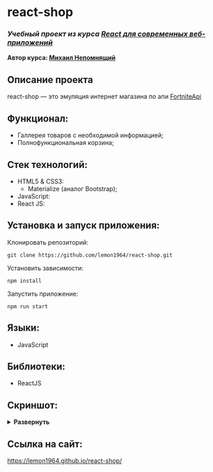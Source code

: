 # react-shop
### ***Учебный проект из курса [React для современных веб-приложений](https://stepik.org/course/114197/syllabus)***  
**Автор курса: [Михаил Непомнящий](https://www.udemy.com/user/mikhail-nepomniashchii/)**

## Описание проекта
react-shop — это эмуляция интернет магазина по апи [FortniteApi](https://fortniteapi.io)

## Функционал:
- Галлерея товаров с необходимой информацией;
- Полнофункциональная корзина;

## Стек технологий:
- HTML5 & CSS3:
  - Materialize (аналог Bootstrap);
- JavaScript:
- React JS:

## Установка и запуск приложения:
Клонировать репозиторий:

    git clone https://github.com/lemon1964/react-shop.git

Установить зависимости:

    npm install

Запустить приложение:

    npm run start

## Языки:
- JavaScript

## Библиотеки:
- ReactJS

## Скриншот:
<details><summary><b>Развернуть</b></summary>

[![react-shop](#)

</details>

## Ссылка на сайт:
https://lemon1964.github.io/react-shop/
